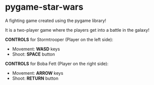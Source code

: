 # pygame-star-wars

A fighting game created using the pygame library!

It is a two-player game where the players get into a battle in the galaxy!

**CONTROLS** for Stormtrooper (Player on the left side):
- Movement: **WASD** keys
- Shoot: **SPACE** button

**CONTROLS** for Boba Fett (Player on the right side):
- Movement: **ARROW** keys
- Shoot: **RETURN** button
